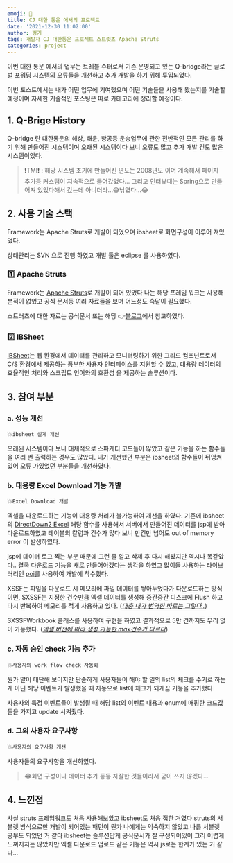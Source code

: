 ```yaml
---
emoji: 🛒
title: CJ 대한 통운 에서의 프로젝트
date: '2021-12-30 11:02:00'
author: 쩡기
tags: 개발자 CJ 대한통운 프로젝트 스트럿츠 Apache Struts
categories: project
---
```


이번 대한 통운 에서의 업무는 트레블 슈터로서 기존 운영되고 있는 Q-bridge라는 글로벌 포워딩 시스템의 오류들을 개선하고 추가 개발을 하기 위해 투입되었다. 

이번 포스트에서는 내가 어떤 업무에 기여했으며 어떤 기술들을 사용해 봤는지를 기술할 예정이며 
자세한 기술적인 포스팅은 따로 카테고리에 정리할 예정이다.

## 1. Q-Brige History

Q-bridge 란 대한통운의 해상, 해운, 항공등 운송업무에 관한 전반적인 모든 관리를 하기 위해 만들어진 시스템이며 오래된 시스템이다 보니 오류도 많고 추가 개발 건도 많은 시스템이었다.

> ❗TMI❗ : 해당 시스템 초기에 만들어진 년도는 2008년도 이며 계속해서 페이지 추가등 커스텀이 
> 지속적으로 들어갔었다...
> 그리고 인터뷰때는 Spring으로 만들어져 있었다해서 갔는데 아니더라...😅낚였다...😂

## 2. 사용 기술 스택

Framework는 Apache Struts로 개발이 되었으며 ibsheet로 화면구성이 이루어 져있었다. 

상태관리는 SVN 으로 진행 하였고 개발 툴은 eclipse 를 사용하였다.

### 1️⃣ Apache Struts

Framework는 [Apache Struts](https://struts.apache.org/)로 개발이 되어 있었다 나는 해당 프레임 워크는 사용해 본적이 없었고 공식 문서등 여러 자료들을 보며 어느정도 숙달이 필요했다.<br>

스트러츠에 대한 자료는 공식문서 또는 해당 👉[블로그](https://m.blog.naver.com/beanpole2020/221439661063)에서 참고하였다.

### 2️⃣ IBSheet

[IBSheet](https://www.ibsheet.com/)는 웹 환경에서 데이터를 관리하고 모니터링하기 위한 그리드 컴포넌트로서 C/S 환경에서 제공하는 풍부한 사용자 인터페이스를 지원할 수 있고, 대용량 데이터의 효율적인 처리와 스크립트 언어와의 호환성 을 제공하는 솔루션이다.

## 3. 참여 부분

### a. 성능 개선
💥`ibsheet 설계 개선`<br>

오래된 시스템이다 보니 대체적으로 스파게티 코드들이 많았고 같은 기능을 하는 함수들을 여러 번 출력하는 경우도 많았다. 
내가 개선했던 부분은 ibsheet의 함수들이 뒤엉켜있어 오류 가있었던 부분들을 개선하였다.

### b. 대용량 Excel Download 기능 개발
💥`Excel Download 개발`<br>

엑셀을 다운로드하는 기능이 대용량 처리가 불가능하여 개선을 하였다. 
기존에 ibsheet의 [DirectDown2 Excel](https://www.ibsheet.com/docs/ibsheet/IBSheet.export.html#DirectDown2Excel) 해당 함수를 사용해서 서버에서 만들어진 데이터를 jsp에 받아 다운로드하였고 테이블의 칼럼과 건수가 많다 보니 만건만 넘어도 out of memory error 이 발생하였다. <br> 

jsp에 데이터 로그 찍는 부분 때문에 그런 줄 알고 삭제 후 다시 해봤지만 역시나 똑같았다.. 
결국 다운로드 기능을 새로 만들어야겠다는 생각을 하였고 많이들 사용하는 라이브러리인 [poi](https://poi.apache.org/)를 사용하여 개발에 착수했다. <br> 

XSSF는 파일을 다운로드 시 메모리에 파일 데이터를 쌓아두었다가 다운로드하는 방식이면, 
SXSSF는 지정한 건수만큼 엑셀 데이터를 생성해 중간중간 디스크에 Flush 하고 다시 반복하여 메모리를 적게 사용하고 있다. 
(<U>*대충 내가 번역한 바로는 그렇다..*</U>) 

SXSSFWorkbook 클래스를 사용하여 구현을 하였고 결과적으로 5만 건까지도 무리 없이 가능했다. 
(<U>*엑셀 버전에 따라 생성 가능한 max건수가 다르다*</U>)

### c. 자동 승인 check 기능 추가
💥`사용자의 work flow check 자동화`<br>

뭔가 말이 대단해 보이지만 단순하게 사용자들이 해야 할 일의 list의 체크를 수기로 하는 게 아닌 해당 이벤트가 발생했을 때 자동으로 list에 체크가 되게끔 기능을 추가했다 

사용자의 특정 이벤트들이 발생될 때 해당 list의 이벤트 내용과 enum에 매핑한 코드값들을 가지고 update 시켜줬다.

### d. 그외 사용자 요구사항
💥`사용자의 요구사항 개선`<br>

사용자들의 요구사항을 개선하였다.

>😂화면 구성이나 데이터 추가 등등 자잘한 것들이라서 굳이 쓰지 않겠다...

## 4. 느낀점

사실 struts 프레임워크도 처음 사용해보았고 ibsheet도 처음 접한 거였다 struts의 서블렛 방식으로만 개발이 되어있는 패턴이 뭔가 나에게는 익숙하지 않았고 나름 서블렛 공부도 되었던 거 같다 ibsheet는 솔루션답게 공식문서가 잘 구성되어있어 그리 어렵게 느껴지지는 않았지만 엑셀 다운로드 업로드 같은 기능은 역시 js로는 한계가 있는 거 같다...<br>







```toc

```
